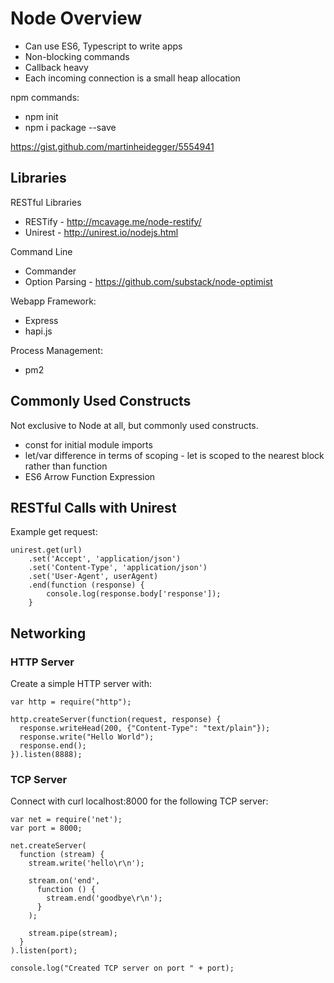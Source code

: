 # Node Overview

* Can use ES6, Typescript to write apps
* Non-blocking commands
* Callback heavy
* Each incoming connection is a small heap allocation

npm commands:
* npm init
* npm i package --save

https://gist.github.com/martinheidegger/5554941

## Libraries

RESTful Libraries
* RESTify - http://mcavage.me/node-restify/
* Unirest - http://unirest.io/nodejs.html

Command Line
* Commander
* Option Parsing - https://github.com/substack/node-optimist

Webapp Framework:
* Express
* hapi.js

Process Management:
* pm2 

## Commonly Used Constructs

Not exclusive to Node at all, but commonly used constructs.

* const for initial module imports
* let/var difference in terms of scoping - let is scoped to the nearest block rather than function
* ES6 Arrow Function Expression

## RESTful Calls with Unirest

Example get request:

    unirest.get(url)
        .set('Accept', 'application/json')
        .set('Content-Type', 'application/json')
        .set('User-Agent', userAgent)
        .end(function (response) {
            console.log(response.body['response']);
        }
               
## Networking

### HTTP Server

Create a simple HTTP server with:

    var http = require("http");

    http.createServer(function(request, response) {
      response.writeHead(200, {"Content-Type": "text/plain"});
      response.write("Hello World");
      response.end();
    }).listen(8888);

### TCP Server

Connect with curl localhost:8000 for the following TCP server:

    var net = require('net');
    var port = 8000;
     
    net.createServer(
      function (stream) {
        stream.write('hello\r\n');
     
        stream.on('end',
          function () {
            stream.end('goodbye\r\n');
          }
        );
     
        stream.pipe(stream);
      }
    ).listen(port);
    
    console.log("Created TCP server on port " + port);

